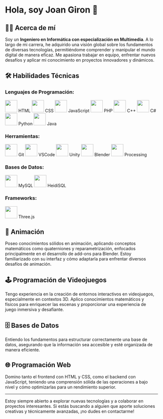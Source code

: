 # Hola, soy Joan Giron 👋

## 👨‍💻 Acerca de mí
Soy un **Ingeniero en Informática con especialización en Multimedia**. A lo largo de mi carrera, he adquirido una visión global sobre los fundamentos de diversas tecnologías, permitiéndome comprender y manipular el mundo digital de manera eficaz. Me apasiona trabajar en equipo, enfrentar nuevos desafíos y aplicar mi conocimiento en proyectos innovadores y dinámicos.

## 🛠 Habilidades Técnicas
### Lenguajes de Programación:
<p>
  <img src="https://cdn.jsdelivr.net/gh/devicons/devicon/icons/html5/html5-original.svg" width="40" height="40"> HTML
  <img src="https://cdn.jsdelivr.net/gh/devicons/devicon/icons/css3/css3-original.svg" width="40" height="40"> CSS
  <img src="https://cdn.jsdelivr.net/gh/devicons/devicon/icons/javascript/javascript-original.svg" width="40" height="40"> JavaScript
  <img src="https://cdn.jsdelivr.net/gh/devicons/devicon/icons/php/php-original.svg" width="40" height="40"> PHP
  <img src="https://cdn.jsdelivr.net/gh/devicons/devicon/icons/cplusplus/cplusplus-original.svg" width="40" height="40"> C++
  <img src="https://cdn.jsdelivr.net/gh/devicons/devicon/icons/csharp/csharp-original.svg" width="40" height="40"> C#
  <img src="https://cdn.jsdelivr.net/gh/devicons/devicon/icons/python/python-original.svg" width="40" height="40"> Python
  <img src="https://cdn.jsdelivr.net/gh/devicons/devicon/icons/java/java-original.svg" width="40" height="40"> Java
</p>

### Herramientas:
<p>
  <img src="https://cdn.jsdelivr.net/gh/devicons/devicon/icons/git/git-original.svg" width="40" height="40"> Git
  <img src="https://cdn.jsdelivr.net/gh/devicons/devicon/icons/vscode/vscode-original.svg" width="40" height="40"> VSCode
  <img src="https://cdn.jsdelivr.net/gh/devicons/devicon/icons/unity/unity-original.svg" width="40" height="40"> Unity
  <img src="https://cdn.jsdelivr.net/gh/devicons/devicon/icons/blender/blender-original.svg" width="40" height="40"> Blender
  <img src="https://cdn.jsdelivr.net/gh/devicons/devicon/icons/processing/processing-original.svg" width="40" height="40"> Processing
</p>

### Bases de Datos:
<p>
  <img src="https://cdn.jsdelivr.net/gh/devicons/devicon/icons/mysql/mysql-original.svg" width="40" height="40"> MySQL
  <img src="https://cdn.jsdelivr.net/gh/devicons/devicon/icons/heidiSQL/heidiSQL-original.svg" width="40" height="40"> HeidiSQL
</p>

### Frameworks:
<p>
  <img src="https://cdn.jsdelivr.net/gh/devicons/devicon/icons/threejs/threejs-original.svg" width="40" height="40"> Three.js
</p>

## 🎨 Animación
Poseo conocimientos sólidos en animación, aplicando conceptos matemáticos como quaterniones y reparametrización, enfocados principalmente en el desarrollo de add-ons para Blender. Estoy familiarizado con su interfaz y cómo adaptarla para enfrentar diversos desafíos de animación.

## 🕹️ Programación de Videojuegos
Tengo experiencia en la creación de entornos interactivos en videojuegos, especialmente en contextos 3D. Aplico conocimientos matemáticos y físicos para enriquecer las escenas y proporcionar una experiencia de juego inmersiva y desafiante.

## 🗄️ Bases de Datos
Entiendo los fundamentos para estructurar correctamente una base de datos, asegurando que la información sea accesible y esté organizada de manera eficiente.

## 🌐 Programación Web
Domino tanto el frontend con HTML y CSS, como el backend con JavaScript, teniendo una comprensión sólida de las operaciones a bajo nivel y cómo optimizarlas para un rendimiento superior.


---

Estoy siempre abierto a explorar nuevas tecnologías y a colaborar en proyectos interesantes. Si estás buscando a alguien que aporte soluciones creativas y técnicamente avanzadas, ¡no dudes en contactarme!
